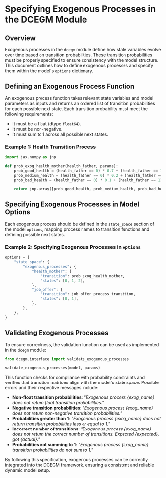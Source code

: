 # Specifying Exogenous Processes in the DCEGM Module

## Overview

Exogenous processes in the ```dcegm``` module define how state variables evolve over time based on transition probabilities. These transition probabilities must be properly specified to ensure consistency with the model structure. This document outlines how to define exogenous processes and specify them within the model's ```options``` dictionary.

## Defining an Exogenous Process Function

An exogenous process function takes relevant state variables and model parameters as inputs and returns an ordered list of transition probabilities for each possible next state. Each transition probability must meet the following requirements:

- It must be a float (dtype `float64`).
- It must be non-negative.
- It must sum to 1 across all possible next states.

### Example 1: Health Transition Process

```python
import jax.numpy as jnp

def prob_exog_health_mother(health_father, params):
    prob_good_health = (health_father == 0) * 0.7 + (health_father == 1) * 0.3
    prob_medium_health = (health_father == 0) * 0.2 + (health_father == 1) * 0.5
    prob_bad_health = (health_father == 0) * 0.1 + (health_father == 1) * 0.2

    return jnp.array([prob_good_health, prob_medium_health, prob_bad_health])
```

## Specifying Exogenous Processes in Model Options

Each exogenous process should be defined in the `state_space` section of the model ```options```, mapping process names to transition functions and defining possible next states.

### Example 2: Specifying Exogenous Processes in `options`

```python
options = {
    "state_space": {
        "exogenous_processes": {
            "health_mother": {
                "transition": prob_exog_health_mother,
                "states": [0, 1, 2],
            },
            "job_offer": {
                "transition": job_offer_process_transition,
                "states": [0, 1],
            },
        },
    },
}
```

## Validating Exogenous Processes

To ensure correctness, the validation function can be used as implemented in the ```dcegm``` module:

```python
from dcegm.interface import validate_exogenous_processes

validate_exogenous_processes(model, params)
```

This function checks for compliance with probability constraints and verifies that transition matrices align with the model's state space. Possible errors and their respective messages include:

- **Non-float transition probabilities**: *"Exogenous process {exog_name} does not return float transition probabilities."*
- **Negative transition probabilities**: *"Exogenous process {exog_name} does not return non-negative transition probabilities."*
- **Probabilities greater than 1**: *"Exogenous process {exog_name} does not return transition probabilities less or equal to 1."*
- **Incorrect number of transitions**: *"Exogenous process {exog_name} does not return the correct number of transitions. Expected {expected}, got {actual}."*
- **Probabilities not summing to 1**: *"Exogenous process {exog_name} transition probabilities do not sum to 1."*

By following this specification, exogenous processes can be correctly integrated into the DCEGM framework, ensuring a consistent and reliable dynamic model setup.
